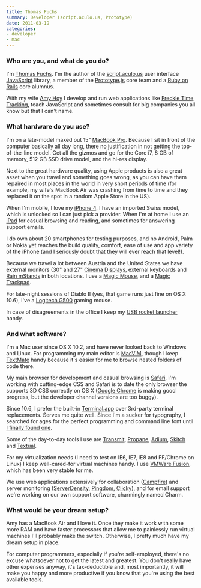 ```yaml
---
title: Thomas Fuchs
summary: Developer (script.aculo.us, Prototype)
date: 2011-03-19
categories:
- developer
- mac
---
```


### Who are you, and what do you do?

I'm [Thomas Fuchs](http://mir.aculo.us/ "Thomas' website."). I'm the author of the [script.aculo.us][script.aculo.us] user interface [JavaScript][] library, a member of the [Prototype.js][prototype] core team and a [Ruby on Rails][rails] core alumnus.

With my wife [Amy Hoy](http://amy.hoy.usesthis.com/ "Amy's Setup interview.") I develop and run web applications like [Freckle Time Tracking][freckle], teach JavaScript and sometimes consult for big companies you all know but that I can't name.

### What hardware do you use?

I'm on a late-model maxed out 15" [MacBook Pro][macbook-pro]. Because I sit in front of the computer basically all day long, there no justification in not getting the top-of-the-line model. Get all the gizmos and go for the Core i7, 8 GB of memory, 512 GB SSD drive model, and the hi-res display.

Next to the great hardware quality, using Apple products is also a great asset when you travel and something goes wrong, as you can have them repaired in most places in the world in very short periods of time (for example, my wife's MacBook Air was crashing from time to time and they replaced it on the spot in a random Apple Store in the US).

When I'm mobile, I love my [iPhone 4][iphone-4]. I have an imported Swiss model, which is unlocked so I can just pick a provider. When I'm at home I use an [iPad][] for casual browsing and reading, and sometimes for answering support emails.

I do own about 20 smartphones for testing purposes, and no Android, Palm or Nokia yet reaches the build quality, comfort, ease of use and app variety of the iPhone (and I seriously doubt that they will ever reach that level!).

Because we travel a lot between Austria and the United States we have external monitors (30" and 27" [Cinema Displays][cinema-display], external keyboards and [Rain mStands][mstand] in both locations. I use a [Magic Mouse][magic-mouse], and a [Magic Trackpad][magic-trackpad].

For late-night sessions of Diablo II (yes, that game runs just fine on OS X 10.6), I've a [Logitech G500][g500] gaming mouse.

In case of disagreements in the office I keep my [USB rocket launcher](http://www.thinkgeek.com/interests/techies/8a0f/ "A USB-controlled foam rocket launcher.") handy.

### And what software?

I'm a Mac user since OS X 10.2, and have never looked back to Windows and Linux. For programming my main editor is [MacVIM][], though I keep [TextMate][] handy because it's easier for me to browse nested folders of code there.

My main browser for development and casual browsing is [Safari][]. I'm working with cutting-edge CSS and Safari is to date the only browser the supports 3D CSS correctly on OS X ([Google Chrome][chrome] is making good progress, but the developer channel versions are too buggy).

Since 10.6, I prefer the built-in [Terminal.app][terminal] over 3rd-party terminal replacements. Serves me quite well. Since I'm a sucker for typography, I searched for ages for the perfect programming and command line font until [I finally found one](http://mir.aculo.us/2010/10/12/the-long-search-for-a-terminal-font-is-over/ "Thomas' post on finding a coding font.").

Some of the day-to-day tools I use are [Transmit][], [Propane][], [Adium][], [Skitch][] and [Textual][].

For my virtualization needs (I need to test on IE6, IE7, IE8 and FF/Chrome on Linux) I keep well-cared-for virtual machines handy. I use [VMWare Fusion][vmware-fusion], which has been very stable for me.

We use web applications extensively for collaboration ([Campfire][]) and server monitoring ([ServerDensity][server-density], [Pingdom][], [Clicky][]), and for email support we're working on our own support software, charmingly named Charm.

### What would be your dream setup?

Amy has a MacBook Air and I love it. Once they make it work with some more RAM and have faster processors that allow me to painlessly run virtual machines I'll probably make the switch. Otherwise, I pretty much have my dream setup in place.

For computer programmers, especially if you're self-employed, there's no excuse whatsoever not to get the latest and greatest. You don't really have other expenses anyway, it's tax-deductible and, most importantly, it will make you happy and more productive if you know that you're using the best available tools.

[adium]: https://en.wikipedia.org/wiki/Adium "A multi-protocol chat application for the Mac."
[campfire]: https://campfirenow.com/ "Web-based chat."
[chrome]: https://www.google.com/intl/en/chrome/browser/ "A WebKit-based browser, where each tab runs in its own thread."
[cinema-display]: https://en.wikipedia.org/wiki/Apple_Cinema_Display "An LCD display."
[clicky]: https://clicky.com/ "A web analytics web service."
[freckle]: https://letsfreckle.com/ "A web service for time tracking."
[g500]: https://www.amazon.com/Logitech-G500-Programmable-Gaming-Mouse/dp/B002J9GDXI "A gaming mouse."
[ipad]: https://www.apple.com/ipad/ "A tablet device."
[iphone-4]: https://en.wikipedia.org/wiki/IPhone_4 "A smartphone."
[javascript]: https://en.wikipedia.org/wiki/JavaScript "An interpreted scripting language."
[macbook-pro]: https://www.apple.com/macbook-pro/ "A laptop."
[macvim]: https://github.com/macvim-dev/macvim "A Mac GUI port of vim."
[magic-mouse]: https://en.wikipedia.org/wiki/Magic_Mouse "A multi-touch mouse."
[magic-trackpad]: https://en.wikipedia.org/wiki/Magic_Trackpad "A trackpad for desktop machines."
[mstand]: https://www.raindesigninc.com/mstand.html "A laptop stand."
[pingdom]: https://www.pingdom.com/ "An uptime and performance web service."
[propane]: http://propaneapp.com/ "A native Mac client for the Campfire chat service."
[prototype]: http://prototypejs.org/ "A Javascript library."
[rails]: https://rubyonrails.org/ "A Ruby-based web framework."
[safari]: https://www.apple.com/safari/ "A fast web browser."
[script.aculo.us]: http://script.aculo.us/ "A Javascript user interface library."
[server-density]: https://www.serverdensity.com/ "A server monitoring web service."
[skitch]: https://evernote.com/skitch/ "An always-on image editor for the Mac."
[terminal]: https://en.wikipedia.org/wiki/Terminal_(OS_X) "A console application included with Mac OS X."
[textmate]: https://macromates.com/ "A text editor for the Mac."
[textual]: https://www.codeux.com/textual/ "An IRC client for Mac OS X."
[transmit]: https://panic.com/transmit/ "An FTP/SFTP client for the Mac."
[vmware-fusion]: https://www.vmware.com/products/fusion.html "A PC emulator for the Mac."
